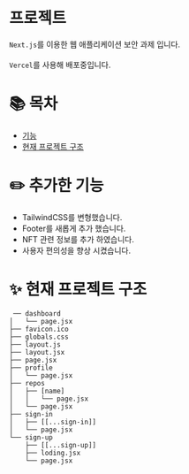 # 프로젝트

`Next.js`를 이용한 웹 애플리케이션 보안 과제 입니다. <br/><br/>
`Vercel`를 사용해 배포중입니다.<br>

# 📚 목차

- [기능](#-추가한-기능)
- [현재 프로젝트 구조](#-현재-프로젝트-구조)





# ✏️ 추가한 기능

- TailwindCSS를 변형했습니다.
- Footer를 새롭게 추가 했습니다.
- NFT 관련 정보를 추가 하였습니다.
- 사용자 편의성을 향상 시켰습니다.

# ✨ 현재 프로젝트 구조

```
 ── dashboard
│   └── page.jsx
├── favicon.ico
├── globals.css
├── layout.js
├── layout.jsx
├── page.jsx
├── profile
│   └── page.jsx
├── repos
│   ├── [name]
│   │   └── page.jsx
│   └── page.jsx
├── sign-in
│   ├── [[...sign-in]]
│   └── page.jsx
└── sign-up
    ├── [[...sign-up]]
    ├── loding.jsx
    └── page.jsx
```